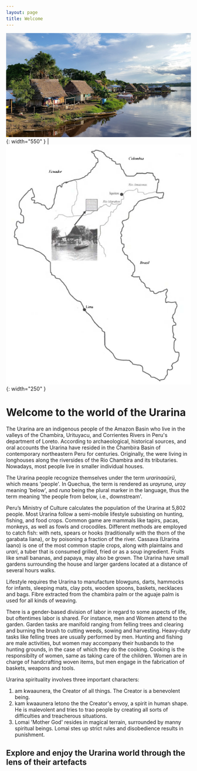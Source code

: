 ```yaml
---
layout: page
title: Welcome
---
```


![alt-text-1](assets/img/panoramio_2.jpg "Urarina picture"){: width="550" } | ![alt-text-2](assets/img/map_ura.png "Urarina teritory"){: width="250" }

# Welcome to the world of the Urarina

The Urarina are an indigenous people of the Amazon Basin who live in the valleys of the Chambira, Urituyacu, and Corrientes Rivers in Peru's department of Loreto. According to archaeological, historical sources, and oral accounts the Urarina have resided in the Chambira Basin of contemporary northeastern Peru for centuries. Originally, the were living in longhouses along the riversides of the Rio Chambira and its tributaries. Nowadays, most people live in smaller individual houses.

The Urarina people recognize themselves under the term _urarinaaürü_, which means 'people'. In Quechua, the term is rendered as  _urayruna_, _uray_ meaning 'below', and  _runa_ being the plural marker in the language, thus the term meaning 'the people from below, i.e., downstream'.

 Peru’s Ministry of Culture calculates the population of the Urarina at 5,802 people. Most Urarina follow a semi-mobile lifestyle subsisting on hunting, fishing, and food crops. Common game are mammals like tapirs, pacas, monkeys, as well as fowls and crocodiles. Different methods are employed to catch fish: with nets, spears or hooks (traditionally with the thorn of the garabata liana), or by poisoning a fraction of the river. Cassava  (Urarina laano) is one of the most common staple crops, along with plaintains and  *urari*, a tuber that is consumed grilled, fried or as a soup ingredient. Fruits like small bananas, and papaya, may also be grown. The Urarina have small gardens surrounding the house and larger gardens located at a distance of several hours walks.

Lifestyle requires the Urarina to manufacture blowguns, darts, hammocks for infants, sleeping mats, clay pots, wooden spoons, baskets, necklaces and bags. Fibre extracted from the chambira palm or the aguaje palm is used for all kinds of weaving.

There is a gender-based division of labor in regard to some aspects of life, but oftentimes labor is shared. For instance, men and  Women attend to the garden. Garden tasks are manifold ranging from felling trees and clearing and burning the brush to cutting weeds, sowing and harvesting. Heavy-duty tasks like felling trees are usually performed by men. Hunting and fishing are male activities, but women may accompany their husbands to the hunting grounds, in the case of which they do the cooking. Cooking is the responsibilty of women, same as taking care of the children. Women are in charge of handcrafting woven items, but men engage in the fabrication of baskets, weapons and tools. 

Urarina spirituality involves three important characters:
1. am kwaaunera, the Creator of all things. The Creator is a benevolent being.
2. kam kwaaunera letono the the Creator's envoy, a spirit in human shape. He is malevolent and tries to trao people by creating all sorts of difficulties and treacherous situations.
3. Lomai 'Mother God' resides in magical terrain, surrounded by manny spiritual beings. Lomai stes up strict rules and disobedience results in punishment.

## Explore and enjoy the Urarina world through the lens of their artefacts











